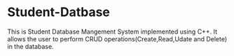 # Student-Datbase
This is Student Database Mangement System implemented using C++.
It allows the user to perform CRUD operations(Create,Read,Udate and Delete) in the database.
